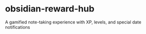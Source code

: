# obsidian-reward-hub
A gamified note-taking experience with XP, levels, and special date notifications
